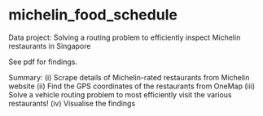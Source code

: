 # michelin_food_schedule
Data project: Solving a routing problem to efficiently inspect Michelin restaurants in Singapore

See pdf for findings.

Summary:
(i) Scrape details of Michelin-rated restaurants from Michelin website
(ii) Find the GPS coordinates of the restaurants from OneMap
(iii) Solve a vehicle routing problem to most efficiently visit the various restaurants!
(iv) Visualise the findings
